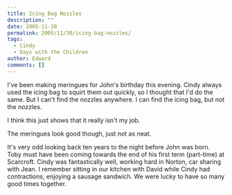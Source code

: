 ```yaml
---
title: Icing Bag Nozzles
description: ""
date: 2005-11-30
permalink: 2005/11/30/icing-bag-nozzles/
tags:
  - Cindy
  - Days with the Children
author: Edward
comments: []
---
```


I\'ve been making meringues for John\'s birthday this evening. Cindy
always used the icing bag to squirt them out quickly, so I thought that
I\'d do the same. But I can\'t find the nozzles anywhere. I can find the
icing bag, but not the nozzles.

I think this just shows that it really isn\'t my job.

The meringues look good though, just not as neat.

It\'s very odd looking back ten years to the night before John was born.
Toby must have been coming towards the end of his first term (part-time)
at Scarcroft. Cindy was fantastically well, working hard in Norton, car
sharing with Jean. I remember sitting in our kitchen with David while
Cindy had contractions, enjoying a sausage sandwich. We were lucky to
have so many good times together.

